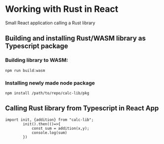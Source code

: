 # Working with Rust in React
Small React application calling a Rust library

## Building and installing Rust/WASM library as Typescript package

### Building library to WASM:
`npm run build:wasm`

### Installing newly made node package
`npm install /path/to/repo/calc-lib/pkg`

## Calling Rust library from Typescript in React App
```
import init, {addition} from "calc-lib";
        init().then(()=>{
            const sum = addition(x,y);
            console.log(sum)
        })
```
